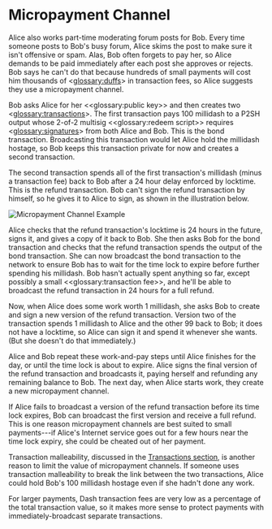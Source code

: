 # Micropayment Channel

Alice also works part-time moderating forum posts for Bob. Every time someone posts to Bob's busy forum, Alice skims the post to make sure it isn't offensive or spam. Alas, Bob often forgets to pay her, so Alice demands to be paid immediately after each post she approves or rejects. Bob says he can't do that because hundreds of small payments will cost him thousands of <<glossary:duffs>> in transaction fees, so Alice suggests they use a micropayment channel.

Bob asks Alice for her <<glossary:public key>> and then creates two <<glossary:transactions>>. The first transaction pays 100 millidash to a P2SH output whose 2-of-2 multisig <<glossary:redeem script>> requires <<glossary:signatures>> from both Alice and Bob. This is the bond transaction. Broadcasting this transaction would let Alice hold the millidash hostage, so Bob keeps this transaction private for now and creates a second transaction.

The second transaction spends all of the first transaction's millidash (minus a transaction fee) back to Bob after a 24 hour delay enforced by locktime. This is the refund transaction. Bob can't sign the refund transaction by himself, so he gives it to Alice to sign, as shown in the illustration below.

![Micropayment Channel Example](https://dash-docs.github.io/img/dev/en-micropayment-channel.svg)

Alice checks that the refund transaction's locktime is 24 hours in the future, signs it, and gives a copy of it back to Bob. She then asks Bob for the bond transaction and checks that the refund transaction spends the output of the bond transaction. She can now broadcast the bond transaction to the network to ensure Bob has to wait for the time lock to expire before further spending his millidash. Bob hasn't actually spent anything so far, except possibly a small <<glossary:transaction fee>>, and he'll be able to broadcast the refund transaction in 24 hours for a full refund.

Now, when Alice does some work worth 1 millidash, she asks Bob to create and sign a new version of the refund transaction.  Version two of the transaction spends 1 millidash to Alice and the other 99 back to Bob; it does not have a locktime, so Alice can sign it and spend it whenever she wants.  (But she doesn't do that immediately.)

Alice and Bob repeat these work-and-pay steps until Alice finishes for the day, or until the time lock is about to expire.  Alice signs the final version of the refund transaction and broadcasts it, paying herself and refunding any remaining balance to Bob.  The next day, when Alice starts work, they create a new micropayment channel.

If Alice fails to broadcast a version of the refund transaction before its time lock expires, Bob can broadcast the first version and receive a full refund. This is one reason micropayment channels are best suited to small payments---if Alice's Internet service goes out for a few hours near the time lock expiry, she could be cheated out of her payment.

Transaction malleability, discussed in the [Transactions section](../guide/transactions-transaction-malleability), is another reason to limit the value of micropayment channels. If someone uses transaction malleability to break the link between the two transactions, Alice could hold Bob's 100 millidash hostage even if she hadn't done any work.

For larger payments, Dash transaction fees are very low as a percentage of the total transaction value, so it makes more sense to protect payments with immediately-broadcast separate transactions.